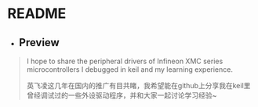 README
=============

* ## Preview
> I hope to share the peripheral drivers of Infineon XMC series microcontrollers I debugged in keil and my learning experience.
> 
> 英飞凌这几年在国内的推广有目共睹，我希望能在github上分享我在keil里曾经调试过的一些外设驱动程序，并和大家一起讨论学习经验~